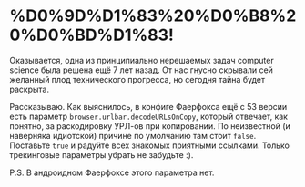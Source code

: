 # <span style = "word-wrap: break-word">%D0%9D%D1%83%20%D0%B8%20%D0%BD%D1%83!</span>

Оказывается, одна из принципиально нерешаемых задач computer science была решена ещё 7 лет назад. От нас гнусно скрывали сей желанный плод технического прогресса, но сегодня тайна будет раскрыта.

Рассказываю. Как выяснилось, в конфиге Фаерфокса ещё с 53 версии есть параметр `browser.urlbar.decodeURLsOnCopy`, который отвечает, как понятно, за раскодировку УРЛ-ов при копировании. По неизвестной (и наверняка идиотской) причине по умолчанию там стоит `false`. Поставьте `true` и радуйте всех знакомых приятными ссылками. Только трекинговые параметры убрать не забудьте :).

P.S. В андроидном Фаерфоксе этого параметра нет.

